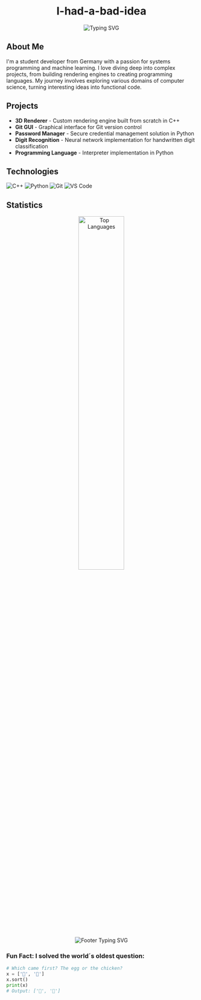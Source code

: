 <div align="center">
  <h1>I-had-a-bad-idea</h1>
  
  <img src="https://readme-typing-svg.herokuapp.com?font=JetBrains+Mono&pause=1000&color=58A6FF&center=true&vCenter=true&width=435&lines=Student+Developer+from+Germany" alt="Typing SVG" />
</div>

## About Me

I'm a student developer from Germany with a passion for systems programming and machine learning. I love diving deep into complex projects, from building rendering engines to creating programming languages. My journey involves exploring various domains of computer science, turning interesting ideas into functional code.

## Projects

- **3D Renderer** - Custom rendering engine built from scratch in C++
- **Git GUI** - Graphical interface for Git version control
- **Password Manager** - Secure credential management solution in Python
- **Digit Recognition** - Neural network implementation for handwritten digit classification
- **Programming Language** - Interpreter implementation in Python

## Technologies

![C++](https://img.shields.io/badge/-C++-00599C?style=flat-square&logo=c%2B%2B&logoColor=white)
![Python](https://img.shields.io/badge/-Python-3776AB?style=flat-square&logo=Python&logoColor=white)
![Git](https://img.shields.io/badge/-Git-F05032?style=flat-square&logo=git&logoColor=white)
![VS Code](https://img.shields.io/badge/-VS%20Code-007ACC?style=flat-square&logo=visual-studio-code&logoColor=white)

## Statistics

<div align="center">
  <img src="https://github-readme-stats.vercel.app/api/top-langs/?username=I-had-a-bad-idea&layout=compact&theme=github_dark&hide_border=true&hide_title=true" alt="Top Languages" width="49%" />
</div>


<div align="center">
  <img src="https://readme-typing-svg.herokuapp.com?font=JetBrains+Mono&pause=1000&color=58A6FF&center=true&vCenter=true&width=435&lines=Never+Stop+Learning" alt="Footer Typing SVG" />
</div>


### Fun Fact: I solved the world´s oldest question:

```python
# Which came first? The egg or the chicken?
x = ['🥚', '🐔']
x.sort()
print(x)
# Output: ['🐔', '🥚']
```